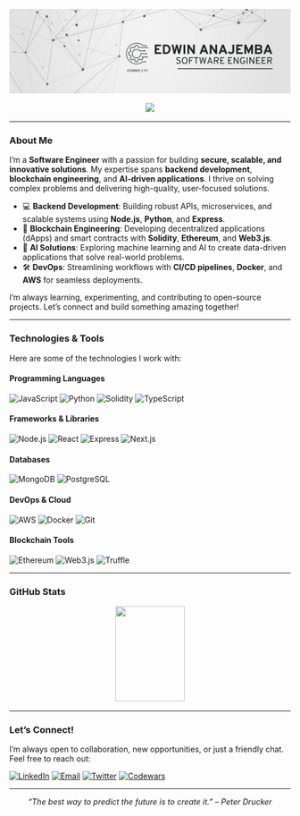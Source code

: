 ![Edwin Anajemba's GitHub Banner](./images/edwin_anajemba_banner.png)

<p align="center">
  <img src="https://readme-typing-svg.herokuapp.com?size=35&duration=5500&color=164C78&vCenter=true&center=true&width=1200&lines=Hi%2C+I'm+Edwin+Sommie;Software+Engineer+%7C+Blockchain+Developer+%7C+AI+Enthusiast">
</p>

---

### **About Me**
I’m a **Software Engineer** with a passion for building **secure, scalable, and innovative solutions**. My expertise spans **backend development**, **blockchain engineering**, and **AI-driven applications**. I thrive on solving complex problems and delivering high-quality, user-focused solutions.

- 💻 **Backend Development**: Building robust APIs, microservices, and scalable systems using **Node.js**, **Python**, and **Express**.
- 🔗 **Blockchain Engineering**: Developing decentralized applications (dApps) and smart contracts with **Solidity**, **Ethereum**, and **Web3.js**.
- 🤖 **AI Solutions**: Exploring machine learning and AI to create data-driven applications that solve real-world problems.
- 🛠️ **DevOps**: Streamlining workflows with **CI/CD pipelines**, **Docker**, and **AWS** for seamless deployments.

I’m always learning, experimenting, and contributing to open-source projects. Let’s connect and build something amazing together!

---

### **Technologies & Tools**
Here are some of the technologies I work with:

#### **Programming Languages**
![JavaScript](https://img.shields.io/badge/JavaScript-F7DF1E?style=plastic&logo=javascript&logoColor=black)
![Python](https://img.shields.io/badge/Python-3776AB?style=plastic&logo=python&logoColor=white)
![Solidity](https://img.shields.io/badge/Solidity-363636?style=plastic&logo=solidity&logoColor=white)
![TypeScript](https://img.shields.io/badge/TypeScript-3178C6?style=plastic&logo=typescript&logoColor=white)

#### **Frameworks & Libraries**
![Node.js](https://img.shields.io/badge/Node.js-339933?style=plastic&logo=nodedotjs&logoColor=white)
![React](https://img.shields.io/badge/React-61DAFB?style=plastic&logo=react&logoColor=black)
![Express](https://img.shields.io/badge/Express-000000?style=plastic&logo=express&logoColor=white)
![Next.js](https://img.shields.io/badge/Next.js-000000?style=plastic&logo=nextdotjs&logoColor=white)

#### **Databases**
![MongoDB](https://img.shields.io/badge/MongoDB-47A248?style=plastic&logo=mongodb&logoColor=white)
![PostgreSQL](https://img.shields.io/badge/PostgreSQL-4169E1?style=plastic&logo=postgresql&logoColor=white)

#### **DevOps & Cloud**
![AWS](https://img.shields.io/badge/AWS-232F3E?style=plastic&logo=amazonaws&logoColor=white)
![Docker](https://img.shields.io/badge/Docker-2496ED?style=plastic&logo=docker&logoColor=white)
![Git](https://img.shields.io/badge/Git-F05032?style=plastic&logo=git&logoColor=white)

#### **Blockchain Tools**
![Ethereum](https://img.shields.io/badge/Ethereum-3C3C3D?style=plastic&logo=ethereum&logoColor=white)
![Web3.js](https://img.shields.io/badge/Web3.js-F16822?style=plastic&logo=web3dotjs&logoColor=white)
![Truffle](https://img.shields.io/badge/Truffle-5B4638?style=plastic&logo=truffle&logoColor=white)

---

### **GitHub Stats**
<div align="center">
  <img width="49.5%" height="170px" src="http://github-readme-streak-stats.herokuapp.com?user=anajembaedwin&theme=react&date_format=M%20j%5B%2C%20Y%5D&fire=FFFEFE&currStreakNum=FFFEFE&dates=FFFEFE&background=0D1117&ring=5BCDEC&sideNums=FFFEFE" />
</div>

---

### **Let’s Connect!**
I’m always open to collaboration, new opportunities, or just a friendly chat. Feel free to reach out:

[![LinkedIn](https://img.shields.io/badge/LinkedIn-164C78?style=plastic&logo=linkedin)](https://www.linkedin.com/in/anajembaedwin/)
[![Email](https://img.shields.io/badge/Email-164C78?style=plastic&logo=gmail)](mailto:anajembaedwin@gmail.com)
[![Twitter](https://img.shields.io/badge/Twitter-164C78?style=plastic&logo=twitter)](https://twitter.com/edwin_somto)
[![Codewars](https://img.shields.io/badge/Codewars-164C78?style=plastic&logo=codewars&logoColor=B1361E)](https://www.codewars.com/users/iSommie)

---

<p align="center">
  <em>“The best way to predict the future is to create it.” – Peter Drucker</em>
</p>
